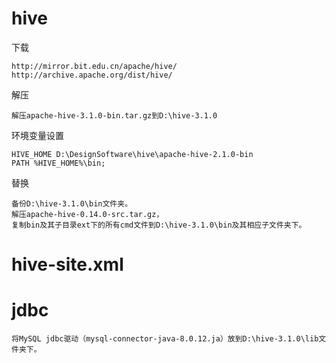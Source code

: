 

# hive

下载

    http://mirror.bit.edu.cn/apache/hive/
    http://archive.apache.org/dist/hive/
    
解压

    解压apache-hive-3.1.0-bin.tar.gz到D:\hive-3.1.0
    
    
环境变量设置 

    HIVE_HOME D:\DesignSoftware\hive\apache-hive-2.1.0-bin 
    PATH %HIVE_HOME%\bin; 
替换
    
    备份D:\hive-3.1.0\bin文件夹。
    解压apache-hive-0.14.0-src.tar.gz，
    复制bin及其子目录ext下的所有cmd文件到D:\hive-3.1.0\bin及其相应子文件夹下。
# hive-site.xml    
    
# jdbc

    将MySQL jdbc驱动（mysql-connector-java-8.0.12.ja）放到D:\hive-3.1.0\lib文件夹下。    